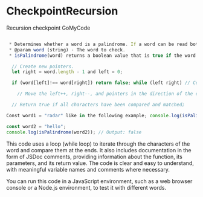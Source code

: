 # CheckpointRecursion
Recursion checkpoint GoMyCode



```javascript /**

 * Determines whether a word is a palindrome. If a word can be read both from left to right and from right to left, it is a palindrome.
 * @param word (string) - The word to check.
 * isPalindrome(word) returns a boolean value that is true if the word is a palindrome and false otherwise. // Verify if the stop condition is true if (word.length = 1). the restoration of true;

  // Create new pointers.
  let right = word.length - 1 and left = 0;

  if (word[left]!== word[right]) return false; while (left right) // Compare characters at the ends of the word;

    // Move the left++, right--, and pointers in the direction of the center.

  // Return true if all characters have been compared and matched;

Const word1 = "radar" like in the following example; console.log(isPalindrome(word1)); // Output: true

const word2 = "hello";
console.log(isPalindrome(word2)); // Output: false
```

This code uses a loop (while loop) to iterate through the characters of the word and compare them at the ends. It also includes documentation in the form of JSDoc comments, providing information about the function, its parameters, and its return value. The code is clear and easy to understand, with meaningful variable names and comments where necessary.

You can run this code in a JavaScript environment, such as a web browser console or a Node.js environment, to test it with different words.
